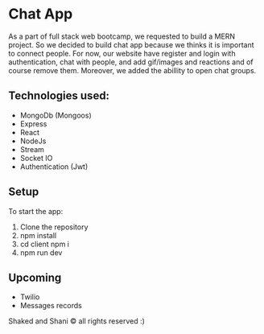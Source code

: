 # Chat App

As a part of full stack web bootcamp, we requested to build a MERN project.
So we decided to build chat app because we thinks it is important to connect people.
For now, our website have register and login with authentication, chat with people,
and add gif/images and reactions and of course remove them.
Moreover, we added the abillity to open chat groups.

## Technologies used:
* MongoDb (Mongoos)
* Express
* React
* NodeJs
* Stream
* Socket IO
* Authentication (Jwt)

## Setup ##
To start the app: 
1. Clone the repository
2. npm install
3. cd client npm i
4. npm run dev

## Upcoming
* Twilio
* Messages records

Shaked and Shani ©️ all rights reserved :)
